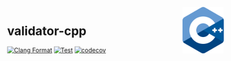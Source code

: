 <img align="right" width="96px" src="./assets/1200px_cpp_logo.svg.png">

# validator-cpp

[![Clang Format](https://github.com/Dup4/validator-cpp/workflows/Clang%20Format/badge.svg)](https://github.com/Dup4/snapshot-cpp/actions/workflows/clang_format.yml)
[![Test](https://github.com/Dup4/validator-cpp/workflows/Test/badge.svg)](https://github.com/Dup4/snapshot-cpp/actions/workflows/test.yml)
[![codecov](https://codecov.io/gh/Dup4/validator-cpp/branch/main/graph/badge.svg)](https://codecov.io/gh/Dup4/validator-cpp)
